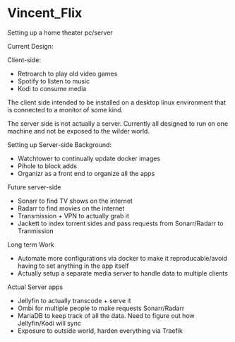 # Vincent_Flix
Setting up a home theater pc/server

Current Design:

Client-side:
- Retroarch to play old video games
- Spotify to listen to music
- Kodi to consume media

The client side intended to be installed on a desktop linux environment that is connected to a monitor of some kind.

The server side is not actually a server. Currently all designed to run on one machine and not be exposed to the wilder world.

Setting up 
Server-side Background:
- Watchtower to continually update docker images
- Pihole to block adds
- Organizr as a front end to organize all the apps

Future server-side
- Sonarr to find TV shows on the internet
- Radarr to find movies on the internet
- Transmission + VPN to actually grab it
- Jackett to index torrent sides and pass requests from Sonarr/Radarr to Tranmission


Long term Work
- Automate more configurations via docker to make it reproducable/avoid having to set anything in the app itself
- Actually setup a separate media server to handle data to multiple clients

Actual Server apps
- Jellyfin to actually transcode + serve it
- Ombi for multiple people to make requests Sonarr/Radarr
- MariaDB to keep track of all the data. Need to figure out how Jellyfin/Kodi will sync
- Exposure to outside world, harden everything via Traefik
